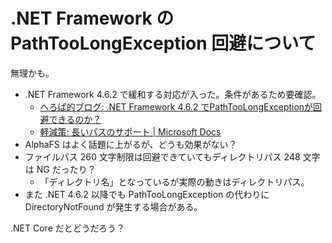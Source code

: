 # .NET Framework の PathTooLongException 回避について
無理かも。
- .NET Framework 4.6.2 で緩和する対応が入った。条件があるため要確認。
    - [へろぱ的ブログ: .NET Framework 4.6.2 でPathTooLongExceptionが回避できるのか？](https://heropa.blogspot.jp/2016/09/net-framework-462-pathtoolongexception.html)
    - [軽減策: 長いパスのサポート | Microsoft Docs](https://docs.microsoft.com/ja-jp/dotnet/framework/migration-guide/mitigation-long-path-support)
- AlphaFS はよく話題に上がるが、どうも効果がない？
- ファイルパス 260 文字制限は回避できていてもディレクトリパス 248 文字は NG だったり？
    - 「ディレクトリ名」となっているが実際の動きはディレクトリパス。
- また .NET 4.6.2 以降でも PathTooLongException の代わりに DirectoryNotFound が発生する場合がある。

.NET Core だとどうだろう？